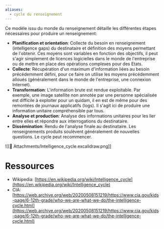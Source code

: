 ```yaml
---
aliases:
  - cycle du renseignement
---
```


Ce modèle issu du monde du renseignement détaille les différentes étapes nécessaires pour produire un renseignement:

- **Planification et orientation**: Collecte du besoin en renseignement (intelligence gaps) du destinataire et définition des moyens permettant de l'obtenir. Ces moyens sont variables en fonction des objectifs, il peut s'agir simplement de licences logicielles dans le monde de l'entreprise ou de mettre en place des opérations complexes pour des Etats.
- **Collecte**: Récupération d'un maximum d'information liées au besoin précédemment défini, pour ce faire on utilise les moyens précédemment alloués (généralement dans le monde de l'entreprise, une connexion Internet).
- **Transformation**: L'information brute est rendue exploitable. Par exemple, une image satellite non annotée par une personne spécialisée est difficile à exploiter pour un quidam, il en est de même pour des remontées de journaux applicatifs (logs). Il s'agit ici de produire une information unitaire compréhensible par tous.
- **Analyse et production**: Analyse des informations unitaires pour les lier entre elles et répondre aux interrogations du destinataire.
- **Dissémination**: Rendu de l'analyse finale au destinataire. Les renseignements produits soulèvent généralement de nouvelles questions. Le cycle peut recommencer.

![[📎 Attachments/Intelligence_cycle.excalidraw.png]]

# Ressources

- Wikipedia: [https://en.wikipedia.org/wiki/Intelligence_cycle](https://en.wikipedia.org/wiki/Intelligence_cycle)
- CIA: [https://web.archive.org/web/20200508151219/https://www.cia.gov/kids-page/6-12th-grade/who-we-are-what-we-do/the-intelligence-cycle.html](https://web.archive.org/web/20200508151219/https://www.cia.gov/kids-page/6-12th-grade/who-we-are-what-we-do/the-intelligence-cycle.html)